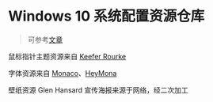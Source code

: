# Windows 10 系统配置资源仓库

> 可参考[文章](https://showzeng.itscoder.com/windows/2019/01/14/windows-10-quick-configuration-guides.html)

鼠标指针主题资源来自 [Keefer Rourke](https://github.com/keeferrourke/capitaine-cursors)

字体资源来自 [Monaco](https://github.com/cstrap/monaco-font)、[HeyMona](https://github.com/0xHJK/HeyMo)

壁纸资源 Glen Hansard 宣传海报来源于网络，经二次加工
